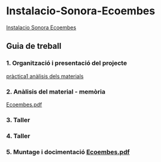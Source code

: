 # Instalacio-Sonora-Ecoembes
[Instalacio Sonora Ecoembes]()

## Guia de treball

### 1. Organització i presentació del projecte
[pràctica1 anàlisis dels materials](materials.md)
### 2. Anàlisis del material - memòria
[Ecoembes.pdf](Ecoembes.pdf)
### 3. Taller 
### 4. Taller
### 5. Muntage i docimentació [Ecoembes.pdf](Ecoembes.pdf)
